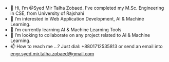 - 👋 Hi, I’m @Syed Mir Talha Zobaed. I've completed my M.Sc. Engineering in CSE, from University of Rajshahi
- 👀 I’m interested in Web Application Development, AI & Machine Learning. 
- 🌱 I’m currently learning AI & Machine Learning Tools
- 💞️ I’m looking to collaborate on any project related to AI & Machine Learning. 
- 📫 How to reach me ...? Just dial: +8801712535813 or send an email into engr.syed.mir.talha.zobaed@gmail.com

<!---
Syed-Mir-Talha-Zobaed/Syed-Mir-Talha-Zobaed is a ✨ special ✨ repository because its `README.md` (this file) appears on your GitHub profile.
You can click the Preview link to take a look at your changes.
--->
